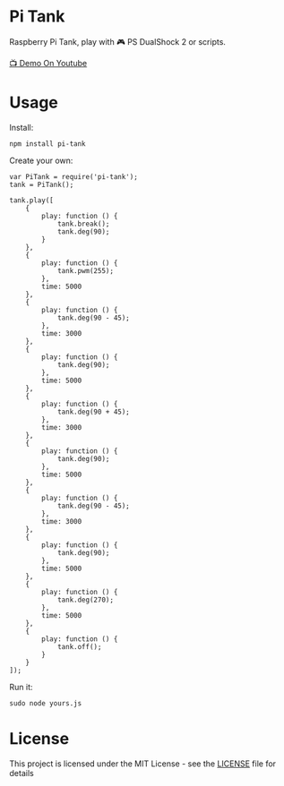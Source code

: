 Pi Tank
======
Raspberry Pi Tank, play with 🎮 PS DualShock 2 or scripts.

[📺 Demo On Youtube](https://youtu.be/czwEzWJb0UM)

# Usage

Install:

```
npm install pi-tank
```

Create your own:

```
var PiTank = require('pi-tank');
tank = PiTank();

tank.play([
    {
        play: function () {
            tank.break();
            tank.deg(90);
        }
    },
    {
        play: function () {
            tank.pwm(255);
        },
        time: 5000
    },
    {
        play: function () {
            tank.deg(90 - 45);
        },
        time: 3000
    },
    {
        play: function () {
            tank.deg(90);
        },
        time: 5000
    },
    {
        play: function () {
            tank.deg(90 + 45);
        },
        time: 3000
    },
    {
        play: function () {
            tank.deg(90);
        },
        time: 5000
    },
    {
        play: function () {
            tank.deg(90 - 45);
        },
        time: 3000
    },
    {
        play: function () {
            tank.deg(90);
        },
        time: 5000
    },
    {
        play: function () {
            tank.deg(270);
        },
        time: 5000
    },
    {
        play: function () {
            tank.off();
        }
    }
]);
```

Run it:

```
sudo node yours.js
```

# License

This project is licensed under the MIT License - see the [LICENSE](LICENSE) file for details
